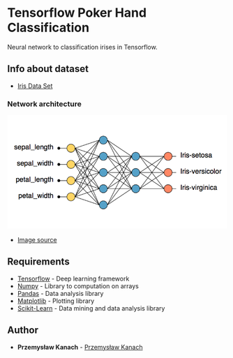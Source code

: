 # Tensorflow Poker Hand Classification

Neural network to classification irises in Tensorflow.

## Info about dataset

* [Iris Data Set](https://archive.ics.uci.edu/ml/datasets/iris)

### Network architecture

![Network architecture](/iris_architecture.png)
* [Image source](https://www.neuraldesigner.com/learning/examples/iris_flowers_classification)

## Requirements

* [Tensorflow](https://www.tensorflow.org) - Deep learning framework
* [Numpy](http://www.numpy.org) - Library to computation on arrays
* [Pandas](https://pandas.pydata.org) - Data analysis library
* [Matplotlib](https://matplotlib.org) - Plotting library
* [Scikit-Learn](https://scikit-learn.org/stable/) - Data mining and data analysis library

## Author

* **Przemysław Kanach** - [Przemysław Kanach](https://github.com/Przemoo16)
